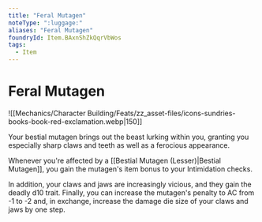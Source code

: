 ```yaml
---
title: "Feral Mutagen"
noteType: ":luggage:"
aliases: "Feral Mutagen"
foundryId: Item.BAxnShZkQqrVbWos
tags:
  - Item
---
```


# Feral Mutagen
![[Mechanics/Character Building/Feats/zz_asset-files/icons-sundries-books-book-red-exclamation.webp|150]]

Your bestial mutagen brings out the beast lurking within you, granting you especially sharp claws and teeth as well as a ferocious appearance.

Whenever you're affected by a [[Bestial Mutagen (Lesser)|Bestial Mutagen]], you gain the mutagen's item bonus to your Intimidation checks.

In addition, your claws and jaws are increasingly vicious, and they gain the deadly d10 trait. Finally, you can increase the mutagen's penalty to AC from -1 to -2 and, in exchange, increase the damage die size of your claws and jaws by one step.
